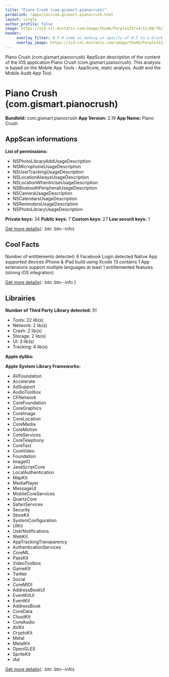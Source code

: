 ```yaml
---
title: "Piano Crush (com.gismart.pianocrush)"
permalink: /apps/ios/com.gismart.pianocrush.html
layout: single
author_profile: false
image: https://is3-ssl.mzstatic.com/image/thumb/Purple122/v4/11/80/70/1180705d-8cc6-8e81-70c5-02e0a6bae73f/AppIcon-1x_U007emarketing-0-7-0-sRGB-0-85-220-0.png/512x512bb.jpg
header: 
     overlay_filter: 0.5 # same as adding an opacity of 0.5 to a black background
     overlay_image: https://is3-ssl.mzstatic.com/image/thumb/Purple122/v4/11/80/70/1180705d-8cc6-8e81-70c5-02e0a6bae73f/AppIcon-1x_U007emarketing-0-7-0-sRGB-0-85-220-0.png/512x512bb.jpg
---
```

Piano Crush (com.gismart.pianocrush) AppScan description of the content of the iOS application Piano Crush (com.gismart.pianocrush). This analysis is based on the Mobile App Tools : AppScore, static analysis, Audit and the Mobile Audit App Tool.

# Piano Crush (com.gismart.pianocrush)

**BundleId:** com.gismart.pianocrush
**App Version:** 2.19
**App Name:** Piano Crush


## AppScan informations 

**List of permissions:** 
- NSPhotoLibraryAddUsageDescription
- NSMicrophoneUsageDescription
- NSUserTrackingUsageDescription
- NSLocationAlwaysUsageDescription
- NSLocationWhenInUseUsageDescription
- NSBluetoothPeripheralUsageDescription
- NSCameraUsageDescription
- NSCalendarsUsageDescription
- NSRemindersUsageDescription
- NSPhotoLibraryUsageDescription
  
  
**Private keys:** 34
**Public keys:** 7
**Custom keys:** 27
**Low securit keys:** 1
  
[Get more details](/pricing.html){: .btn .btn--info}

## Cool Facts

Number of entitlements detected: 6
Facebook Login detected
Native App
supported devices iPhone & iPad
build using Xcode 13
contains 1 App extensions
support multiple languages
at least 1 entitlemented features (strong iOS integration)
  
[Get more details](/pricing.html){: .btn .btn--info }

## Librairies 
**Number of Third Party Library detected:** 51
- Tools: 22 lib(s)
- Network: 2 lib(s)
- Crash: 2 lib(s)
- Storage: 2 lib(s)
- UI: 3 lib(s)
- Tracking: 4 lib(s)


**Apple dylibs:**


**Apple System Library Frameworks:**
- AVFoundation
- Accelerate
- AdSupport
- AudioToolbox
- CFNetwork
- CoreFoundation
- CoreGraphics
- CoreImage
- CoreLocation
- CoreMedia
- CoreMotion
- CoreServices
- CoreTelephony
- CoreText
- CoreVideo
- Foundation
- ImageIO
- JavaScriptCore
- LocalAuthentication
- MapKit
- MediaPlayer
- MessageUI
- MobileCoreServices
- QuartzCore
- SafariServices
- Security
- StoreKit
- SystemConfiguration
- UIKit
- UserNotifications
- WebKit
- AppTrackingTransparency
- AuthenticationServices
- CoreML
- PassKit
- VideoToolbox
- GameKit
- Twitter
- Social
- CoreMIDI
- AddressBookUI
- EventKitUI
- EventKit
- AddressBook
- CoreData
- CloudKit
- CoreAudio
- AVKit
- CryptoKit
- Metal
- MetalKit
- OpenGLES
- SpriteKit
- iAd


  
[Get more details](/pricing.html){: .btn .btn--info}

